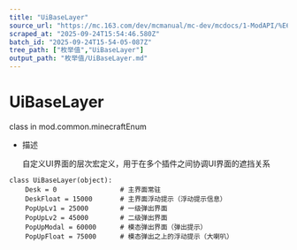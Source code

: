 ```yaml
---
title: "UiBaseLayer"
source_url: "https://mc.163.com/dev/mcmanual/mc-dev/mcdocs/1-ModAPI/%E6%9E%9A%E4%B8%BE%E5%80%BC/UiBaseLayer.html"
scraped_at: "2025-09-24T15:54:46.580Z"
batch_id: "2025-09-24T15-54-05-087Z"
tree_path: ["枚举值","UiBaseLayer"]
output_path: "枚举值/UiBaseLayer.md"
---
```


#  UiBaseLayer

class in mod.common.minecraftEnum

*   描述
    
    自定义UI界面的层次宏定义，用于在多个插件之间协调UI界面的遮挡关系
    

```
class UiBaseLayer(object):
	Desk = 0				# 主界面常驻
	DeskFloat = 15000		# 主界面浮动提示（浮动提示信息）
	PopUpLv1 = 25000		# 一级弹出界面
	PopUpLv2 = 45000		# 二级弹出界面
	PopUpModal = 60000		# 模态弹出界面（弹出提示）
	PopUpFloat = 75000		# 模态弹出之上的浮动提示（大喇叭）


```
